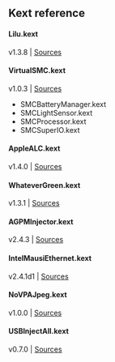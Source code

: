 ## Kext reference


#### Lilu.kext

v1.3.8 |
[Sources](https://github.com/acidanthera/Lilu)


#### VirtualSMC.kext

v1.0.3 |
[Sources](https://github.com/acidanthera/VirtualSMC)

- SMCBatteryManager.kext
- SMCLightSensor.kext
- SMCProcessor.kext
- SMCSuperIO.kext

#### AppleALC.kext

v1.4.0 |
[Sources](https://github.com/acidanthera/AppleALC)

#### WhateverGreen.kext

v1.3.1 |
[Sources](https://github.com/acidanthera/WhateverGreen)

#### AGPMInjector.kext

v2.4.3 |
[Sources](https://github.com/Pavo-IM/AGPMInjector)


#### IntelMausiEthernet.kext

v2.4.1d1 |
[Sources](https://github.com/Mieze/IntelMausiEthernet)


#### NoVPAJpeg.kext

v1.0.0 |
[Sources](https://github.com/vulgo/NoVPAJpeg)

#### USBInjectAll.kext

v0.7.0 |
[Sources](https://github.com/RehabMan/OS-X-USB-Inject-All)

